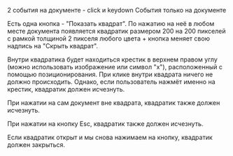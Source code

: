 2 события на документе - click и keydown
События только на документе

Есть одна кнопка - "Показать квадрат". По нажатию на неё в любом месте документа появляется
квадратик размером 200 на 200 пикселей с рамкой толщиной 2 пикселя любого цвета + кнопка меняет свою надпись на "Скрыть квадрат".

Внутри квадратика будет находиться крестик в верхнем правом углу (можно использовать изображение или символ "х"), расположенный
с помощью позиционирования. При клике внутри квадрата ничего не должно происходить.
Однако, если пользователь нажмёт именно на крестик, квадратик должен исчезнуть.

При нажатии на сам документ вне квадрата, квадратик также должен исчезнуть.

При нажатии на кнопку Esc, квадратик также должен исчезнуть.

Если квадратик открыт и мы снова нажимаем на кнопку, квадратик должен закрыться.
